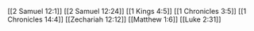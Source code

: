 [[2 Samuel 12:1]]
[[2 Samuel 12:24]]
[[1 Kings 4:5]]
[[1 Chronicles 3:5]]
[[1 Chronicles 14:4]]
[[Zechariah 12:12]]
[[Matthew 1:6]]
[[Luke 2:31]]
